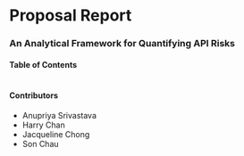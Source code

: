 # Proposal Report

### An Analytical Framework for Quantifying API Risks


#### Table of Contents

```{tableofcontents}
```

#### Contributors

- Anupriya Srivastava
- Harry Chan
- Jacqueline Chong
- Son Chau
